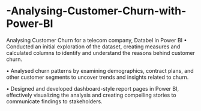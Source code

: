 # -Analysing-Customer-Churn-with-Power-BI
Analysing Customer Churn for a telecom company, Databel in Power BI
• Conducted an initial exploration of the dataset, creating measures and calculated columns to identify and understand the reasons behind customer churn.

• Analysed churn patterns by examining demographics, contract plans, and other customer segments to uncover trends and insights related to churn.

• Designed and developed dashboard-style report pages in Power BI, effectively visualizing the analysis and creating compelling stories to communicate findings to stakeholders.
